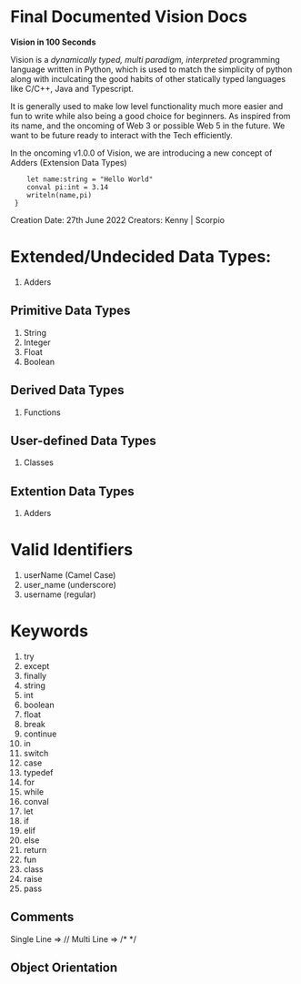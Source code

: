 # Final Documented Vision Docs

**Vision in 100 Seconds**

Vision is a *dynamically typed, multi paradigm, interpreted* programming language written in Python, which is used to match the simplicity of python along with inculcating the good habits of other statically typed languages like C/C++, Java and Typescript.

It is generally used to make low level functionality much more easier and fun to write while also being a good choice for beginners. As inspired from its name, and the oncoming of Web 3 or possible Web 5 in the future. We want to be future ready to interact with the Tech efficiently.

In the oncoming v1.0.0 of Vision, we are introducing a new concept of Adders (Extension Data Types)

``` fun main() {
    let name:string = "Hello World"
    conval pi:int = 3.14
    writeln(name,pi)
 }
 ```

Creation Date: 27th June 2022
Creators: Kenny | Scorpio

# Extended/Undecided Data Types:
1. Adders

## Primitive Data Types
1. String
2. Integer
3. Float
4. Boolean

## Derived Data Types
1. Functions

## User-defined Data Types
1. Classes


## Extention Data Types
1.  Adders

# Valid Identifiers

1. userName (Camel Case)
2. user_name (underscore)
3. username (regular)

# Keywords

1. try
2. except
3. finally
4. string
5. int
6. boolean
7. float
8. break
9. continue
10. in
11. switch
12. case
13. typedef
14. for
15. while
16. conval
17. let
18. if
19. elif
20. else
21. return
22. fun
23. class
24. raise
25. pass

## Comments

Single Line => //
Multi Line => /* */

## Object Orientation
